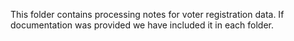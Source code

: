 This folder contains processing notes for voter registration data. If documentation was provided we have included it in each folder.
